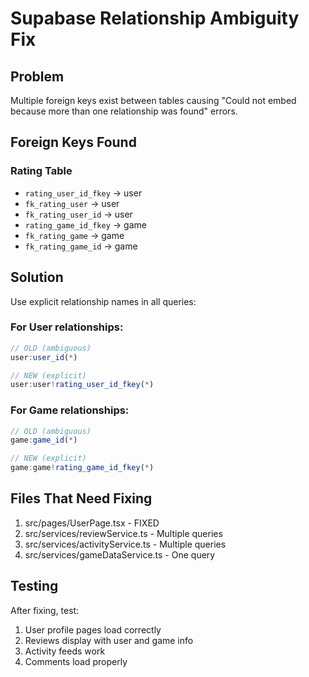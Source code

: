 # Supabase Relationship Ambiguity Fix

## Problem
Multiple foreign keys exist between tables causing "Could not embed because more than one relationship was found" errors.

## Foreign Keys Found
### Rating Table
- `rating_user_id_fkey` -> user
- `fk_rating_user` -> user  
- `fk_rating_user_id` -> user
- `rating_game_id_fkey` -> game
- `fk_rating_game` -> game
- `fk_rating_game_id` -> game

## Solution
Use explicit relationship names in all queries:

### For User relationships:
```javascript
// OLD (ambiguous)
user:user_id(*)

// NEW (explicit)
user:user!rating_user_id_fkey(*)
```

### For Game relationships:
```javascript
// OLD (ambiguous)
game:game_id(*)

// NEW (explicit)
game:game!rating_game_id_fkey(*)
```

## Files That Need Fixing
1. src/pages/UserPage.tsx - FIXED
2. src/services/reviewService.ts - Multiple queries
3. src/services/activityService.ts - Multiple queries
4. src/services/gameDataService.ts - One query

## Testing
After fixing, test:
1. User profile pages load correctly
2. Reviews display with user and game info
3. Activity feeds work
4. Comments load properly
